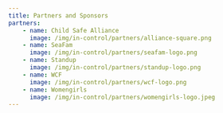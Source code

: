 ```yaml
---
title: Partners and Sponsors
partners:
    - name: Child Safe Alliance
      image: /img/in-control/partners/alliance-square.png
    - name: SeaFam
      image: /img/in-control/partners/seafam-logo.png
    - name: Standup
      image: /img/in-control/partners/standup-logo.png
    - name: WCF
      image: /img/in-control/partners/wcf-logo.png
    - name: Womengirls
      image: /img/in-control/partners/womengirls-logo.jpeg
---
```

